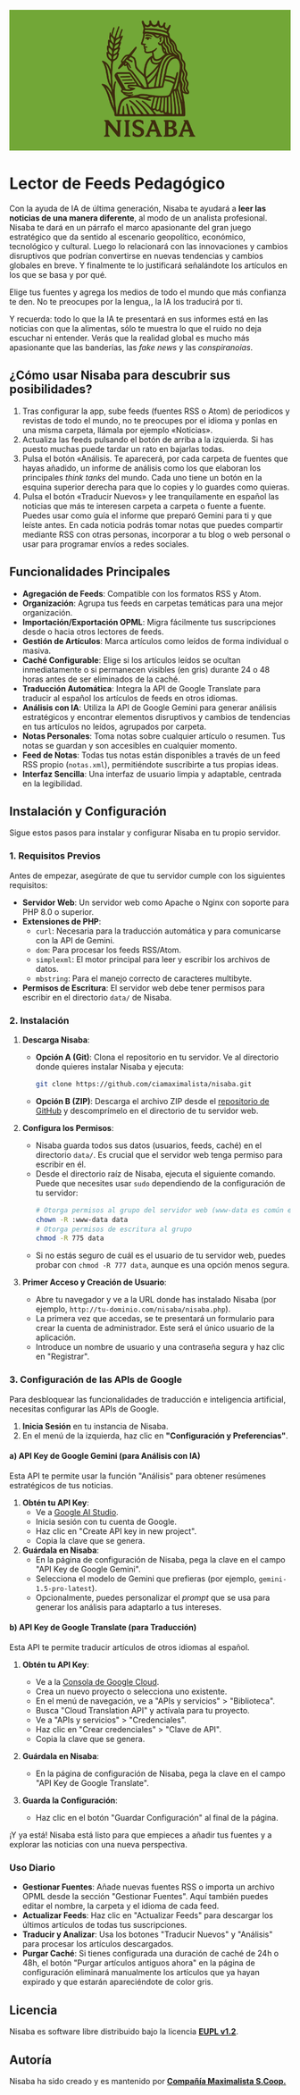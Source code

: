 ![Nisaba](nisaba-banner.png)

# Lector de Feeds Pedagógico

Con la ayuda de IA de última generación, Nisaba te ayudará a **leer las noticias de una manera diferente**, al modo de un analista profesional. Nisaba te dará en un párrafo el marco apasionante del gran juego estratégico que da sentido al escenario geopolítico, económico, tecnológico y cultural. Luego lo relacionará con las innovaciones y cambios disruptivos que podrían convertirse en nuevas tendencias y cambios globales en breve. Y finalmente te lo justificará señalándote los artículos en los que se basa y por qué.

Elige tus fuentes y agrega los medios de todo el mundo que más confianza te den. No te preocupes por la lengua,, la IA los traducirá por ti. 

Y recuerda: todo lo que la IA te presentará en sus informes está en las noticias con que la alimentas, sólo te muestra lo que el ruido no deja escuchar ni entender. Verás que la realidad global es mucho más apasionante que las banderías, las *fake news* y las *conspiranoias*.

## ¿Cómo usar Nisaba para descubrir sus posibilidades?

1. Tras configurar la app, sube  feeds (fuentes RSS o Atom) de periodicos y revistas de todo el mundo, no te preocupes por el idioma y ponlas en una misma carpeta, llámala por ejemplo «Noticias».
2. Actualiza las feeds pulsando el botón de arriba a la izquierda. Si has puesto muchas puede tardar un rato en bajarlas todas.
3. Pulsa el botón «Análisis. Te aparecerá, por cada carpeta de fuentes que hayas añadido, un informe de análisis como los que elaboran los principales *think tanks* del mundo. Cada uno tiene un botón en la esquina superior derecha para que lo copies y lo guardes como quieras.
4. Pulsa el botón «Traducir Nuevos» y lee tranquilamente en español las noticias que más te interesen carpeta a carpeta o fuente a fuente. Puedes usar como guía el informe que preparó Gemini para ti y que leíste antes. En cada noticia podrás tomar notas que puedes compartir mediante RSS con otras personas, incorporar a tu blog o web personal o usar para programar envíos a redes sociales.

## Funcionalidades Principales

- **Agregación de Feeds**: Compatible con los formatos RSS y Atom.
- **Organización**: Agrupa tus feeds en carpetas temáticas para una mejor organización.
- **Importación/Exportación OPML**: Migra fácilmente tus suscripciones desde o hacia otros lectores de feeds.
- **Gestión de Artículos**: Marca artículos como leídos de forma individual o masiva.
- **Caché Configurable**: Elige si los artículos leídos se ocultan inmediatamente o si permanecen visibles (en gris) durante 24 o 48 horas antes de ser eliminados de la caché.
- **Traducción Automática**: Integra la API de Google Translate para traducir al español los artículos de feeds en otros idiomas.
- **Análisis con IA**: Utiliza la API de Google Gemini para generar análisis estratégicos y encontrar elementos  disruptivos y cambios de tendencias en tus artículos no leídos, agrupados por carpeta.
- **Notas Personales**: Toma notas sobre cualquier artículo o resumen. Tus notas se guardan y son accesibles en cualquier momento.
- **Feed de Notas**: Todas tus notas están disponibles a través de un feed RSS propio (`notas.xml`), permitiéndote suscribirte a tus propias ideas.
- **Interfaz Sencilla**: Una interfaz de usuario limpia y adaptable, centrada en la legibilidad.

## Instalación y Configuración

Sigue estos pasos para instalar y configurar Nisaba en tu propio servidor.

### 1. Requisitos Previos

Antes de empezar, asegúrate de que tu servidor cumple con los siguientes requisitos:

- **Servidor Web**: Un servidor web como Apache o Nginx con soporte para PHP 8.0 o superior.
- **Extensiones de PHP**:
    - `curl`: Necesaria para la traducción automática y para comunicarse con la API de Gemini.
    - `dom`: Para procesar los feeds RSS/Atom.
    - `simplexml`: El motor principal para leer y escribir los archivos de datos.
    - `mbstring`: Para el manejo correcto de caracteres multibyte.
- **Permisos de Escritura**: El servidor web debe tener permisos para escribir en el directorio `data/` de Nisaba.

### 2. Instalación

1.  **Descarga Nisaba**:
    - **Opción A (Git)**: Clona el repositorio en tu servidor. Ve al directorio donde quieres instalar Nisaba y ejecuta:
      ```sh
      git clone https://github.com/ciamaximalista/nisaba.git
      ```
    - **Opción B (ZIP)**: Descarga el archivo ZIP desde el [repositorio de GitHub](https://github.com/ciamaximalista/nisaba) y descomprímelo en el directorio de tu servidor web.

2.  **Configura los Permisos**:
    - Nisaba guarda todos sus datos (usuarios, feeds, caché) en el directorio `data/`. Es crucial que el servidor web tenga permiso para escribir en él.
    - Desde el directorio raíz de Nisaba, ejecuta el siguiente comando. Puede que necesites usar `sudo` dependiendo de la configuración de tu servidor:
      ```sh
      # Otorga permisos al grupo del servidor web (www-data es común en Debian/Ubuntu)
      chown -R :www-data data
      # Otorga permisos de escritura al grupo
      chmod -R 775 data
      ```
    - Si no estás seguro de cuál es el usuario de tu servidor web, puedes probar con `chmod -R 777 data`, aunque es una opción menos segura.

3.  **Primer Acceso y Creación de Usuario**:
    - Abre tu navegador y ve a la URL donde has instalado Nisaba (por ejemplo, `http://tu-dominio.com/nisaba/nisaba.php`).
    - La primera vez que accedas, se te presentará un formulario para crear la cuenta de administrador. Este será el único usuario de la aplicación.
    - Introduce un nombre de usuario y una contraseña segura y haz clic en "Registrar".

### 3. Configuración de las APIs de Google

Para desbloquear las funcionalidades de traducción e inteligencia artificial, necesitas configurar las APIs de Google.

1.  **Inicia Sesión** en tu instancia de Nisaba.
2.  En el menú de la izquierda, haz clic en **"Configuración y Preferencias"**.

#### a) API Key de Google Gemini (para Análisis con IA)

Esta API te permite usar la función "Análisis" para obtener resúmenes estratégicos de tus noticias.

1.  **Obtén tu API Key**:
    - Ve a [Google AI Studio](https://aistudio.google.com/app/apikey).
    - Inicia sesión con tu cuenta de Google.
    - Haz clic en "Create API key in new project".
    - Copia la clave que se genera.
2.  **Guárdala en Nisaba**:
    - En la página de configuración de Nisaba, pega la clave en el campo "API Key de Google Gemini".
    - Selecciona el modelo de Gemini que prefieras (por ejemplo, `gemini-1.5-pro-latest`).
    - Opcionalmente, puedes personalizar el *prompt* que se usa para generar los análisis para adaptarlo a tus intereses.

#### b) API Key de Google Translate (para Traducción)

Esta API te permite traducir artículos de otros idiomas al español.

1.  **Obtén tu API Key**:
    - Ve a la [Consola de Google Cloud](https://console.cloud.google.com/).
    - Crea un nuevo proyecto o selecciona uno existente.
    - En el menú de navegación, ve a "APIs y servicios" > "Biblioteca".
    - Busca "Cloud Translation API" y actívala para tu proyecto.
    - Ve a "APIs y servicios" > "Credenciales".
    - Haz clic en "Crear credenciales" > "Clave de API".
    - Copia la clave que se genera.
2.  **Guárdala en Nisaba**:
    - En la página de configuración de Nisaba, pega la clave en el campo "API Key de Google Translate".

3.  **Guarda la Configuración**:
    - Haz clic en el botón "Guardar Configuración" al final de la página.

¡Y ya está! Nisaba está listo para que empieces a añadir tus fuentes y a explorar las noticias con una nueva perspectiva.

### Uso Diario

- **Gestionar Fuentes**: Añade nuevas fuentes RSS o importa un archivo OPML desde la sección "Gestionar Fuentes". Aquí también puedes editar el nombre, la carpeta y el idioma de cada feed.
- **Actualizar Feeds**: Haz clic en "Actualizar Feeds" para descargar los últimos artículos de todas tus suscripciones.
- **Traducir y Analizar**: Usa los botones "Traducir Nuevos" y "Análisis" para procesar los artículos descargados.
- **Purgar Caché**: Si tienes configurada una duración de caché de 24h o 48h, el botón "Purgar artículos antiguos ahora" en la página de configuración eliminará manualmente los artículos que ya hayan expirado y que estarán apareciéndote de color gris.

## Licencia

Nisaba es software libre distribuido bajo la licencia **[EUPL v1.2](https://interoperable-europe.ec.europa.eu/collection/eupl/eupl-text-eupl-12)**.

## Autoría

Nisaba ha sido creado y es mantenido por **[Compañía Maximalista S.Coop.](https://maximalista.coop)**
